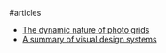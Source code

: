 #articles

* [The dynamic nature of photo grids](/articles/photo-grids/)
* [A summary of visual design systems](/articles/visual-design-systems/)
